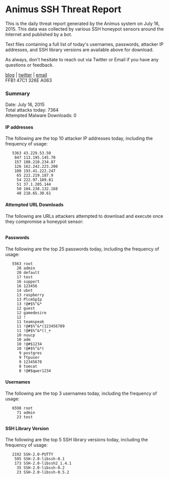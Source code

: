# Animus SSH Threat Report

This is the daily threat report generated by the Animus system on July 16, 2015. This data was collected by various SSH honeypot sensors around the Internet and published by a bot.  

Text files containing a full list of today's usernames, passwords, attacker IP addresses, and SSH library versions are available above for download.  

As always, don't hesitate to reach out via Twitter or Email if you have any questions or feedback.  

[blog](http://morris.guru) | [twitter](https://twitter.com/andrew___morris) | [email](mailto:andrew@morris.guru)  
FFB1 47C1 326E A063  

### Summary

Date: July 16, 2015  
Total attacks today: 7364  
Attempted Malware Downloads: 0 

#### IP addresses
The following are the top 10 attacker IP addresses today, including the frequency of usage:
```
   5363 43.229.53.50
    847 113.195.145.70
    157 180.210.234.87
    126 162.242.223.200
    108 193.41.222.247
     65 222.219.187.9
     54 222.97.189.81
     51 37.1.205.144
     50 104.238.132.168
     48 218.65.30.61
```

#### Attempted URL Downloads
The following are URLs attackers attempted to download and execute once they compromise a honeypot sensor:
```
```

#### Passwords
The following are the top 25 passwords today, including the frequency of usage:
```
   5563 root
     28 admin
     20 default
     17 test
     16 support
     16 123456
     14 ubnt
     13 raspberry
     13 PlcmSpIp
     13 !@#$%^&*
     12 guest
     12 gamedesire
     12 !
     11 teamspeak
     11 !@#$%^&*(123456789
     11 !@#$%^&*()_+
     10 nuucp
     10 adm
     10 !@#$1234
     10 !@#$%^&*(
      9 postgres
      9 ftpuser
      9 12345678
      8 tomcat
      8 !@#$qwer1234
```

#### Usernames
The following are the top 3 usernames today, including the frequency of usage:
```
   6598 root
     71 admin
     23 test
```

#### SSH Library Version
The following are the top 5 SSH library versions today, including the frequency of usage:
```
   2192 SSH-2.0-PUTTY
    595 SSH-2.0-libssh-0.1
    173 SSH-2.0-libssh2_1.4.1
     35 SSH-2.0-libssh-0.2
     23 SSH-2.0-libssh-0.5.2
```
